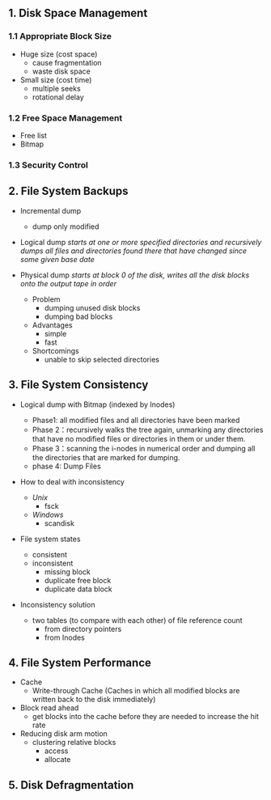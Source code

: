 ## 1. Disk Space Management

### 1.1 Appropriate Block Size
- Huge size (cost space)
  - cause fragmentation
  - waste disk space
- Small size (cost time)
  - multiple seeks
  - rotational delay 

### 1.2 Free Space Management
- Free list
- Bitmap

### 1.3 Security Control


## 2. File System Backups
- Incremental dump
   - dump only modified

- Logical dump
*starts at one or more specified directories and recursively dumps all files and directories found there that have changed since some given base date*
- Physical dump
*starts at block 0 of the disk, writes all the disk blocks onto the output tape in order*
  - Problem
    - dumping unused disk blocks
    - dumping bad blocks
  - Advantages
    - simple
    - fast 
  - Shortcomings
    - unable to skip selected directories     


## 3. File System Consistency
- Logical dump with Bitmap (indexed by Inodes)
  - Phase1: all modified files and all directories have been marked 
  - Phase 2：recursively walks the tree again, unmarking any directories that have no modified files or directories in them or under them.
  - Phase 3：scanning the i-nodes in numerical order and dumping all the directories that are marked for dumping. 
  - phase 4: Dump Files

- How to deal with inconsistency
  - $Unix$ 
    - fsck
  - $Windows$ 
    - scandisk

- File system states
  - consistent
  - inconsistent
    - missing block
    - duplicate free block
    - duplicate data block

- Inconsistency solution
  - two tables (to compare with each other) of file reference count
    - from directory pointers
    - from Inodes 


## 4. File System Performance
- Cache
  - Write-through Cache (Caches in which all modified blocks are written back to the disk immediately)
- Block read ahead
  - get blocks into the cache before they are needed to increase the hit rate 
- Reducing disk arm motion
  - clustering relative blocks
    - access
    - allocate  

## 5. Disk Defragmentation

